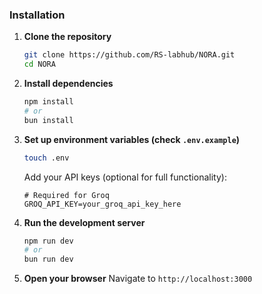 
### Installation

1. **Clone the repository**

   ```bash
   git clone https://github.com/RS-labhub/NORA.git
   cd NORA
   ```

2. **Install dependencies**

   ```bash
   npm install
   # or
   bun install
   ```

3. **Set up environment variables (check `.env.example`)**

   ```bash
   touch .env
   ```

   Add your API keys (optional for full functionality):

   ```env
   # Required for Groq 
   GROQ_API_KEY=your_groq_api_key_here
   ```

4. **Run the development server**

   ```bash
   npm run dev
   # or
   bun run dev
   ```

5. **Open your browser**
   Navigate to `http://localhost:3000`
